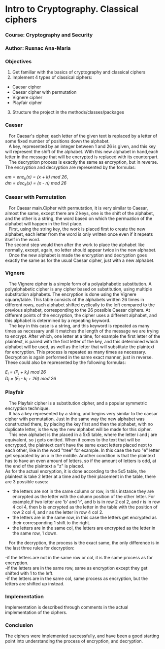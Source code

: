 # Intro to Cryptography. Classical ciphers

### Course: Cryptography and Security
### Author: Rusnac Ana-Maria

### Objectives

1. Get familiar with the basics of cryptography
and classical ciphers
2. Implement 4 types of classical ciphers:
- Caesar cipher 
- Caesar cipher with permutation
- Vignere cipher
- Playfair cipher
3. Structure the project in the methods/classes/packages


### Caesar

&nbsp; &nbsp;For Caesar's cipher, each letter of the given text is replaced by a letter of some fixed number
of positions down the alphabet.\
&nbsp; &nbsp;A key, represented by an integer between 1 and 26 is
given, and this key will represent the shift of the 
alphabet. With this new alphabet in hand,each letter
in the message that will be encrypted is replaced with
its counterpart.\
&nbsp; &nbsp;The decryption process is exactly the same as encryption,
but in reverse. The encryption and decryption are represented
by the formulas: 
    
*em = enc<sub>k</sub>(x) = (x + k) mod 26*,\
*dm = dec<sub>k</sub>(x) = (x - n) mod 26*

### Caesar with Permutation

&nbsp; &nbsp;For Caesar main.Cipher with permutation, it is very similar
to Caesar, almost the same, except there are 2 keys,
one is the shift of the alphabet, and the other is 
a string, the word based on which the permuation of 
the alphabet will happen in the first place.\
&nbsp; &nbsp;First, using the string key, the work is placed first
to create the new alphabet, each letter from the word 
is only written once even if it repeats itself in the word.\
The second step would then after the work to place the
alphabet like normally, except, again, no letter should
appear twice in the new alphabet.\
&nbsp; &nbsp;Once the new alphabet is made the encryption and decryption
goes exactly the same as for the usual Caesar cipher, just
with a new alphabet.

### Vignere 

&nbsp; &nbsp;The Vignere cipher is a simple form of a polyalphabetic substitution.
A polyalphabetic cipher is any cipher based on substitution, using multiple substitution alphabets.
The encryption is done using the Vignere square/table.
This table consists of the alphabets written 26 times in
different rows, each alphabet shifted cyclically to the 
left compared to the previous alphabet, corresponding to the 
26 possible Caesar ciphers. At different points of the 
encryption, the cipher uses a different alphabet, and
this alphabet is determined by a repeating keyword.\
&nbsp; &nbsp;The key in this case is a string, and this keyword is
repeated as many times as necessary until it matches the
length of the message we are trying to encrypt. After
which, one letter at a time, for example the first 
letter of the plaintext, is paired with the first letter
of the key, and this determined which alphabet will
be used, as well as the letter that will substitute
the plaintext for encryption. This process is repeated
as many times as necessary.
&nbsp; &nbsp; Decryption is again performed in the 
same exact manner, just in reverse.
These could also be represented by the following formulas:

*E<sub>i</sub> = (P<sub>i</sub> + k<sub>i</sub>) mod 26*\
*D<sub>i</sub> = (E<sub>i</sub> - k<sub>i</sub> + 26) mod 26*

### Playfair

&nbsp; &nbsp;The Playfair cipher is a substitution cipher, and a popular
symmetric encryption technique.\
&nbsp; &nbsp;It has a key represented by a string, and begins very
similar to the caesar cipher with permutation. Just in 
the same way the new alphabet was constructed there, by
placing the key first and then the alphabet, with no
duplicate letter, is the way the new alphabet will be
made for this cipher.\
&nbsp; &nbsp;This new alphabet is the placed in a 5x5 table, where
the letter i and j are equivalent, so j gets omitted.
When it comes to the text that will be encrypted, the
plaintext can't have the same exact letters placed
next to each other, like in the word "tree" for example.
In this case the two "e" letter get separated by an x
in the middle. Another condition is that the plaintext has
to have an even amount of letters, so if the amount of letters
is odd, at the end of the plaintext a "z" is placed.\
As for the actual encryption, it is done according
to the 5x5 table, the plaintext is take 2 letter at a time
and by their placement in the table, there are 3 possible
cases:
- the letters are not in the same column or row, in 
this instance they are encrypted as the letter with the
column position of the other letter. For example,if
two letter are 'b' and 'r', and b is in row 2 col 2, and
r is in row 4 col 4, then b is encrypted as the letter in
the table with the position of row 2 col 4, and r as the
letter in row 4 col 2.
- the letters are in the same row, in this case the letters
get encrypted as their corresponding 1 shift to the right.
- the letters are in the same col, the letters are encrypted
as the letter in the same row, 1 down.

&nbsp; &nbsp;For the decryption, the process is the exact same, 
the only difference is in the last three rules for
decryption:

-if the letters are not in the same row or col, it
is the same process as for encryption.\
-if the letters are in the same row, same as encryption
except they get shifted with 1 to the left.\
-if the letters are in the same col, same process
as encryption, but the letters are shifted up instead.

### Implementation

Implementation is described through comments in the
actual implementation of the ciphers.

### Conclusion

The ciphers were implemented successfully, and have 
been a good starting point into understanding the 
process of encryption, and decryption.